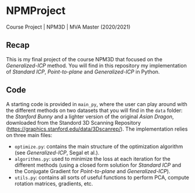 # NPMProject
Course Project | NPM3D | MVA Master (2020/2021)

## Recap
This is my final project of the course NPM3D that focused on the *Generalized-ICP* method. You will find in this repository my implementation of *Standard ICP*, *Point-to-plane* and *Generalized-ICP* in Python.

## Code
A starting code is provided in ```main_py```, where the user can play around with the different methods on two datasets that you will find in the `data` folder: the *Stanford Bunny* and a lighter version of the original *Asian Dragon*, downloaded from the Standord 3D Scanning Repository (https://graphics.stanford.edu/data/3Dscanrep/). The implementation relies on three main files:
- ```optimize.py```: contains the main structure of the optimization algorithm (see *Generalized-ICP*, Segal et al.).
- ```algorithms.py```: used to minimize the loss at each iteration for the different methods (using a closed form solution for *Standard ICP* and the Conjugate Gradient for *Point-to-plane* and *Generalized-ICP*).
- ```utils.py```: contains all sorts of useful functions to perform PCA, compute rotation matrices, gradients, etc.
